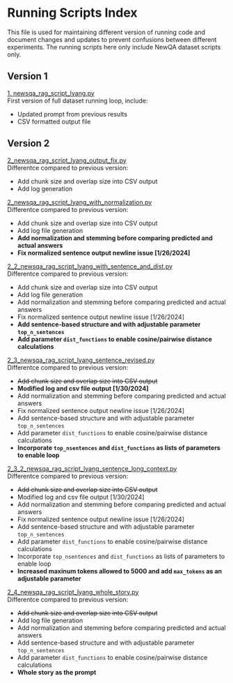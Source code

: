 # Running Scripts Index
This file is used for maintaining different version of running code and document changes and updates to prevent confusions between different experiments. The running scripts here only include NewQA dataset scripts only.

## Version 1

[1. newsqa_rag_script_lyang.py](https://github.com/keweimao/DeepDelight/blob/main/Thread2/Running_Scripts/1.%20newsqa_rag_script_lyang.py)  \
First version of full dataset running loop, include:
- Updated prompt from previous results
- CSV formatted output file

## Version 2

[2_newsqa_rag_script_lyang_output_fix.py](https://github.com/keweimao/DeepDelight/blob/main/Thread2/Running_Scripts/2_newsqa_rag_script_lyang_output_fix.py)  \
Differentce compared to previous version:
- Add chunk size and overlap size into CSV output
- Add log generation

[2_newsqa_rag_script_lyang_with_normalization.py](https://github.com/keweimao/DeepDelight/blob/main/Thread2/Running_Scripts/2_newsqa_rag_script_lyang_with_normalization.py)  \
Differentce compared to previous version:
- Add chunk size and overlap size into CSV output
- Add log file generation
- **Add normalization and stemming before comparing predicted and actual answers**
- **Fix normalized sentence output newline issue [1/26/2024]**

[2_2_newsqa_rag_script_lyang_with_sentence_and_dist.py](https://github.com/lixiao-yang/DeepDelight/blob/main/Thread2/Running_Scripts/2_2_newsqa_rag_script_lyang_with_sentence_and_dist.py) \
Differentce compared to previous version:
- Add chunk size and overlap size into CSV output
- Add log file generation
- Add normalization and stemming before comparing predicted and actual answers
- Fix normalized sentence output newline issue [1/26/2024]
- **Add sentence-based structure and with adjustable parameter `top_n_sentences`**
- **Add parameter `dist_functions` to enable cosine/pairwise distance calculations**

[2_3_newsqa_rag_script_lyang_sentence_revised.py](https://github.com/keweimao/DeepDelight/blob/main/Thread2/Running_Scripts/2_3_newsqa_rag_script_lyang_sentence_revised.py) \
Differentce compared to previous version:
- ~~Add chunk size and overlap size into CSV output~~
- **Modified log and csv file output [1/30/2024]**
- Add normalization and stemming before comparing predicted and actual answers
- Fix normalized sentence output newline issue [1/26/2024]
- Add sentence-based structure and with adjustable parameter `top_n_sentences`
- Add parameter `dist_functions` to enable cosine/pairwise distance calculations
- **Incorporate `top_nsentences` and `dist_functions` as lists of parameters to enable loop**

[2_3_2_newsqa_rag_script_lyang_sentence_long_context.py](https://github.com/lixiao-yang/DeepDelight/blob/main/Thread2/Running_Scripts/2_3_2_newsqa_rag_script_lyang_sentence_long_context.py) \
Differentce compared to previous version:
- ~~Add chunk size and overlap size into CSV output~~
- Modified log and csv file output [1/30/2024]
- Add normalization and stemming before comparing predicted and actual answers
- Fix normalized sentence output newline issue [1/26/2024]
- Add sentence-based structure and with adjustable parameter `top_n_sentences`
- Add parameter `dist_functions` to enable cosine/pairwise distance calculations
- Incorporate `top_nsentences` and `dist_functions` as lists of parameters to enable loop
- **Increased maxinum tokens allowed to 5000 and add `max_tokens` as an adjustable parameter**

[2_4_newsqa_rag_script_lyang_whole_story.py](https://github.com/keweimao/DeepDelight/blob/main/Thread2/Running_Scripts/2_4_newsqa_rag_script_lyang_whole_story.py) \
Differentce compared to previous version:
- ~~Add chunk size and overlap size into CSV output~~
- Add log file generation
- Add normalization and stemming before comparing predicted and actual answers
- Add sentence-based structure and with adjustable parameter `top_n_sentences`
- Add parameter `dist_functions` to enable cosine/pairwise distance calculations
- **Whole story as the prompt**
